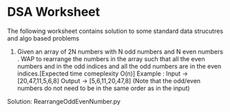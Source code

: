 # DSA Worksheet
The following worksheet contains solution to some standard data strucutres and algo based problems

1. Given an array of 2N numbers with N odd numbers and N even numbers . WAP to rearrange the numbers in the array such that 
all the even numbers and in the odd indices and all the odd numbers are in the even indices.[Expected time comeplexity O(n)]
Example :
Input -> [20,47,11,5,6,8]
Output -> [5,6,11,20,47,8] (Note that the odd/even numbers do not need to be in the same order as in the input)

Solution: RearrangeOddEvenNumber.py
